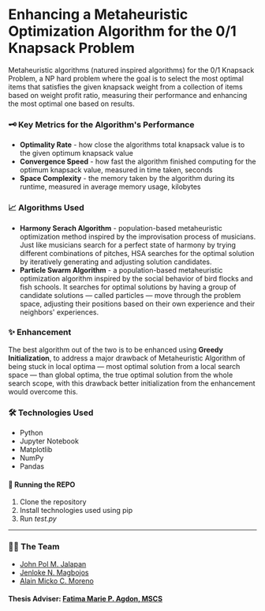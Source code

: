 # Enhancing a Metaheuristic Optimization Algorithm for the 0/1 Knapsack Problem

Metaheuristic algorithms (natured inspired algorithms) for the 0/1 Knapsack Problem, a NP hard problem where the goal is to select the most optimal items that satisfies the given knapsack weight from a collection of items based on weight profit ratio, measuring their performance and enhancing the most optimal one based on results.

### 🗝 Key Metrics for the Algorithm's Performance

- **Optimality Rate** - how close the algorithms total knapsack value is to the given optimum knapsack value
- **Convergence Speed** - how fast the algorithm finished computing for the optimum knapsack value, measured in time taken, seconds
- **Space Complexity** - the memory taken by the algorithm during its runtime, measured in average memory usage, kilobytes

### 📈 Algorithms Used

- **Harmony Serach Algorithm** - population-based metaheuristic optimization method inspired by the improvisation process of musicians. Just like musicians search for a perfect state of harmony by trying different combinations of pitches, HSA searches for the optimal solution by iteratively generating and adjusting solution candidates.
- **Particle Swarm Algorithm** - a population-based metaheuristic optimization algorithm inspired by the social behavior of bird flocks and fish schools. It searches for optimal solutions by having a group of candidate solutions — called particles — move through the problem space, adjusting their positions based on their own experience and their neighbors' experiences.

### ✨ Enhancement

The best algorithm out of the two is to be enhanced using **Greedy Initialization**, to address a major drawback of Metaheuristic Algorithm of being stuck in local optima — most optimal solution from a local search space — than global optima, the true optimal solution from the whole search scope, with this drawback better initialization from the enhancement would overcome this.

### 🛠 Technologies Used

- Python
- Jupyter Notebook
- Matplotlib
- NumPy
- Pandas

#### 🏃 Running the REPO

1. Clone the repository
2. Install technologies used using pip
3. Run _test.py_

---

### 🐱‍💻 The Team

- [John Pol M. Jalapan](https://github.com/PolJalapan)
- [Jenloke N. Magbojos](https://github.com/Jenloke)
- [Alain Micko C. Moreno](https://github.com/Araniala)

#### Thesis Adviser: [Fatima Marie P. Agdon, MSCS](https://github.com/marieemoiselle)
